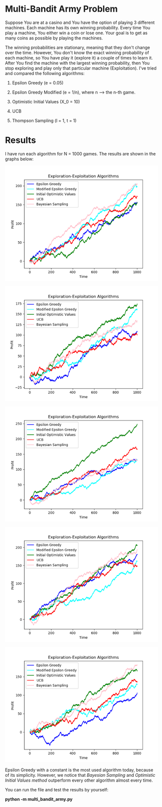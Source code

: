 # Multi-Bandit Army Problem

Suppose You are at a casino and You have the option of playing 3 different machines. Each machine has its own winning probability. Every time You play a machine, You either win a coin or lose one. Your goal is to get as many coins as possible by playing the machines. 

The winning probabilities are stationary, meaning that they don't change over the time. However, You don't know the exact winning probability of each machine, so You have play it (explore it) a couple of times to learn it. After You find the machine with the largest winning probability, then You stop exploring and play only that particular machine (Exploitation). I've tried and compared the following algorithms:

1. Epsilon Greedy (e = 0.05)

1. Epsilon Greedy Modified (e = 1/n), where n --> the n-th game.

1. Optimistic Initial Values (X_0 = 10)

1. UCB

1. Thompson Sampling (l = 1, t = 1)

# Results

I have run each algorithm for N = 1000 games. The results are shown in the graphs below:


![Run1](https://github.com/kochlisGit/Reinforcement-Learning/blob/master/Multi-Bandit%20Army/vis_1.png)

![Run2](https://github.com/kochlisGit/Reinforcement-Learning/blob/master/Multi-Bandit%20Army/vis_2.png)

![Run3](https://github.com/kochlisGit/Reinforcement-Learning/blob/master/Multi-Bandit%20Army/vis_3.png)

![Run4](https://github.com/kochlisGit/Reinforcement-Learning/blob/master/Multi-Bandit%20Army/vis_4.png)

![Run5](https://github.com/kochlisGit/Reinforcement-Learning/blob/master/Multi-Bandit%20Army/vis_5.png)

Epsilon Greedy with a constant is the most used algorithm today, because of its simplicity. However, we notice that _Bayesian Sampling_ and _Optimistic Initial Values method_ outperform every other algorithm almost every time.

You can run the file and test the results by yourself:

**python -m multi_bandit_army.py**

